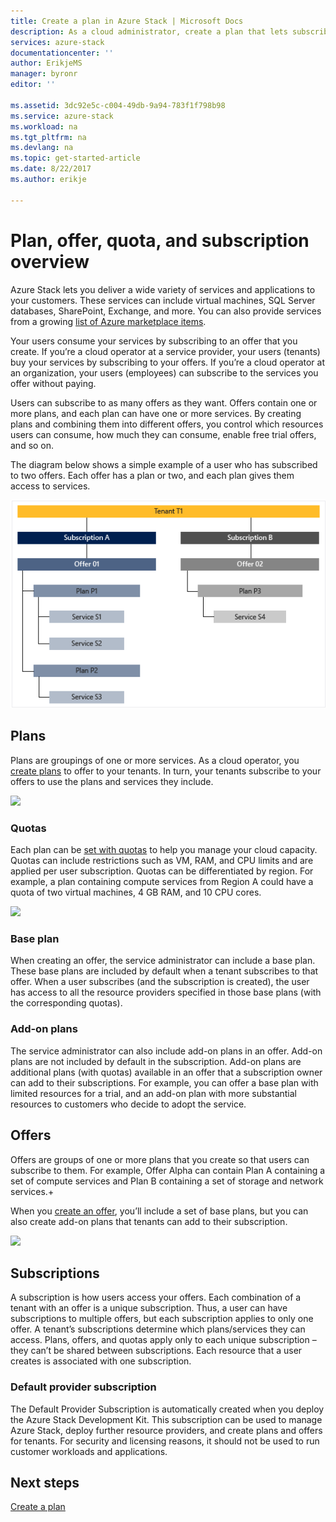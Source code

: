 ```yaml
---
title: Create a plan in Azure Stack | Microsoft Docs
description: As a cloud administrator, create a plan that lets subscribers provision virtual machines.
services: azure-stack
documentationcenter: ''
author: ErikjeMS
manager: byronr
editor: ''

ms.assetid: 3dc92e5c-c004-49db-9a94-783f1f798b98
ms.service: azure-stack
ms.workload: na
ms.tgt_pltfrm: na
ms.devlang: na
ms.topic: get-started-article
ms.date: 8/22/2017
ms.author: erikje

---
```

# Plan, offer, quota, and subscription overview

Azure Stack lets you deliver a wide variety of services and applications to your customers. These services can include virtual machines, SQL Server databases, SharePoint, Exchange, and more. You can also provide services from a growing [list of Azure marketplace items](azure-stack-marketplace-azure-items.md).

Your users consume your services by subscribing to an offer that you create. If you’re a cloud operator at a service provider, your users (tenants) buy your services by subscribing to your offers. If you’re a cloud operator at an organization, your users (employees) can subscribe to the services you offer without paying.

Users can subscribe to as many offers as they want. Offers contain one or more plans, and each plan can have one or more services. By creating plans and combining them into different offers, you control which resources users can consume, how much they can consume, enable free trial offers, and so on.

The diagram below shows a simple example of a user who has subscribed to two offers. Each offer has a plan or two, and each plan gives them access to services.

![](media/azure-stack-key-features/image4.png)

## Plans

Plans are groupings of one or more services. As a cloud operator, you [create plans](azure-stack-create-plan.md) to offer to your tenants. In turn, your tenants subscribe to your offers to use the plans and services they include.

![](media/azure-stack-plan-offer-quota-overview/image2.png)

### Quotas

Each plan can be [set with quotas](azure-stack-setting-quotas.md) to help you manage your cloud capacity. Quotas can include restrictions such as VM, RAM, and CPU limits and are applied per user subscription. Quotas can be differentiated by region. For example, a plan containing compute services from Region A could have a quota of two virtual machines, 4 GB RAM, and 10 CPU cores.

![](media/azure-stack-plan-offer-quota-overview/image3.png)

### Base plan

When creating an offer, the service administrator can include a base plan. These base plans are included by default when a tenant subscribes to that offer. When a user subscribes (and the subscription is created), the user has access to all the resource providers specified in those base plans (with the corresponding quotas).

### Add-on plans

The service administrator can also include add-on plans in an offer. Add-on plans are not included by default in the subscription. Add-on plans are additional plans (with quotas) available in an offer that a subscription owner can add to their subscriptions. For example, you can offer a base plan with limited resources for a trial, and an add-on plan with more substantial resources to customers who decide to adopt the service.

## Offers

Offers are groups of one or more plans that you create so that users can subscribe to them. For example, Offer Alpha can contain Plan A containing a set of compute services and Plan B containing a set of storage and network services.+ 

When you [create an offer](azure-stack-create-offer.md), you’ll include a set of base plans, but you can also create add-on plans that tenants can add to their subscription.

![](media/azure-stack-plan-offer-quota-overview/image4.png)

## Subscriptions

A subscription is how users access your offers. Each combination of a tenant with an offer is a unique subscription. Thus, a user can have subscriptions to multiple offers, but each subscription applies to only one offer. A tenant’s subscriptions determine which plans/services they can access. Plans, offers, and quotas apply only to each unique subscription – they can’t be shared between subscriptions. Each resource that a user creates is associated with one subscription.


### Default provider subscription

The Default Provider Subscription is automatically created when you deploy the Azure Stack Development Kit. This subscription can be used to manage Azure Stack, deploy further resource providers, and create plans and offers for tenants. For security and licensing reasons, it should not be used to run customer workloads and applications. 

## Next steps

[Create a plan](azure-stack-create-plan.md)
